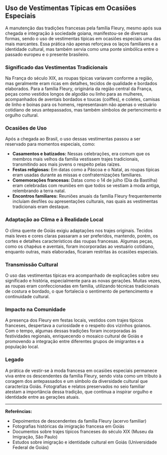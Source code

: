 ## Uso de Vestimentas Típicas em Ocasiões Especiais

A manutenção das tradições francesas pela família Fleury, mesmo após sua chegada e integração à sociedade goiana, manifestou-se de diversas formas, sendo o uso de vestimentas típicas em ocasiões especiais uma das mais marcantes. Essa prática não apenas reforçava os laços familiares e a identidade cultural, mas também servia como uma ponte simbólica entre o passado europeu e o presente brasileiro.

### Significado das Vestimentas Tradicionais

Na França do século XIX, as roupas típicas variavam conforme a região, mas geralmente eram ricas em detalhes, tecidos de qualidade e bordados elaborados. Para a família Fleury, originária da região central da França, peças como vestidos longos de algodão ou linho para as mulheres, acompanhados de aventais bordados e toucas (coiffes), e coletes, camisas de linho e boinas para os homens, representavam não apenas o vestuário cotidiano de seus antepassados, mas também símbolos de pertencimento e orgulho cultural.

### Ocasiões de Uso

Após a chegada ao Brasil, o uso dessas vestimentas passou a ser reservado para momentos especiais, como:

- **Casamentos e batizados:** Nessas celebrações, era comum que os membros mais velhos da família vestissem trajes tradicionais, transmitindo aos mais jovens o respeito pelas raízes.
- **Festas religiosas:** Em datas como a Páscoa e o Natal, as roupas típicas eram usadas durante as missas e confraternizações familiares.
- **Comemorações francesas:** Datas como o 14 de julho (Dia da Bastilha) eram celebradas com reuniões em que todos se vestiam à moda antiga, relembrando a terra natal.
- **Encontros familiares:** Reuniões anuais da família Fleury frequentemente incluíam desfiles ou apresentações culturais, nas quais as vestimentas tradicionais eram destaque.

### Adaptação ao Clima e à Realidade Local

O clima quente de Goiás exigiu adaptações nos trajes originais. Tecidos mais leves e cores claras passaram a ser preferidos, mantendo, porém, os cortes e detalhes característicos das roupas francesas. Algumas peças, como os chapéus e aventais, foram incorporadas ao vestuário cotidiano, enquanto outras, mais elaboradas, ficaram restritas às ocasiões especiais.

### Transmissão Cultural

O uso das vestimentas típicas era acompanhado de explicações sobre seu significado e história, especialmente para as novas gerações. Muitas vezes, as roupas eram confeccionadas em família, utilizando técnicas tradicionais de costura e bordado, o que fortalecia o sentimento de pertencimento e continuidade cultural.

### Impacto na Comunidade

A presença dos Fleury em festas locais, vestidos com trajes típicos franceses, despertava a curiosidade e o respeito dos vizinhos goianos. Com o tempo, algumas dessas tradições foram incorporadas às festividades regionais, enriquecendo o mosaico cultural de Goiás e promovendo a integração entre diferentes grupos de imigrantes e a população local.

### Legado

A prática de vestir-se à moda francesa em ocasiões especiais permanece viva entre os descendentes da família Fleury, sendo vista como um tributo à coragem dos antepassados e um símbolo da diversidade cultural que caracteriza Goiás. Fotografias e relatos preservados no seio familiar atestam a importância dessa tradição, que continua a inspirar orgulho e identidade entre as gerações atuais.

---

**Referências:**
- Depoimentos de descendentes da família Fleury (acervo familiar)
- Fotografias históricas da imigração francesa em Goiás
- Documentos sobre trajes típicos franceses do século XIX (Museu da Imigração, São Paulo)
- Estudos sobre imigração e identidade cultural em Goiás (Universidade Federal de Goiás)
